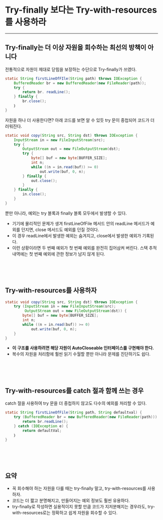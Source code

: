 # Try-finally 보다는 Try-with-resources를 사용하라

---

## Try-finally는 더 이상 자원을 회수하는 최선의 방책이 아니다

전통적으로 자원이 제대로 닫힘을 보장하는 수단으로 Try-finally가 쓰였다.

```java
static String firstLineOfFIle(String path) throws IOException {
    BufferedReader br = new BufferedReader(new FileReader(path));
    try {
        return br. readLine();
    } finally {
        br.close();
    ｝
}
```

자원을 하나 더 사용한다면? 아래 코드를 보면 알 수 있듯 try 문이 중첩되어 코드가 더러워진다.

```java
static void copy(String src, String dst) throws IOException {
    InputStream in = new FileInputStream(src);
    try {
        OutputStream out = new FileOutputStream(dst);
        try {
            byte[] buf = new byte[BUFFER_SIZE];
            int n;
            while ((n = in.read(buf)) >= 0)
                out.write(buf, 0, n);
        } finally {
            out.close();
        }
    } finally {
        in.close();
    }
}
```

뿐만 아니라, 예외는 try 블록과 finally 블록 모두에서 발생할 수 있다.

- 기기에 물리적인 문제가 생겨 firstLineOfFile 메서드 안의 readLine 메서드가 예외를 던지면, close 메서드도 예외를 던질 것이다.
- 이 경우 readLine에서 발생한 예외는 숨겨지고, close에서 발생한 예외가 기록된다.
- 이런 상황이라면 두 번째 예외가 첫 번째 예외를 완전히 집어삼켜 버린다. 스택 추적 내역에는 첫 번째 예외에 관한 정보가 남지 않게 된다.

<br><br><br>

## Try-with-resources를 사용하자

```java
static void copy(String src, String dst) throws IOException {
    try (InputStream in = new FileInputStream(src);
         OutputStream out = new FileOutputStream(dst)) {
        byte[] buf = new byte[BUFFER_SIZE];
        int n;
        while ((n = in.read(buf)) >= 0)
            out.write(buf, 0, n);
    }
}
```

- **이 구조를 사용하려면 해당 자원이 AutoCloseable 인터페이스를 구현해야 한다.**
- 복수의 자원을 처리함에 훨씬 읽기 수월할 뿐만 아니라 문제를 진단하기도 쉽다.

<br><br><br>

## Try-with-resources를 catch 절과 함께 쓰는 경우

catch 절을 사용하여 try 문을 더 중첩하지 않고도 다수의 예외를 처리할 수 있다.

```java
static String firstLineOfFile(String path, String defaultval) {
    try (BufferedReader br = new BufferedReader(new FileReader(path))) {
        return br.readLine();
    } catch (IOException e) {
        return defaultVal;
    ｝
}
```

<br><br><br>

## 요약

- 꼭 회수해야 하는 자원을 다룰 때는 try-finally 말고, try-with-resources를 사용하자.
- 코드는 더 짧고 분명해지고, 만들어지는 예외 정보도 훨씬 유용하다.
- try-finally로 작성하면 실용적이지 못할 만큼 코드가 지저분해지는 경우라도, try-with-resources로는 정확하고 쉽게 자원을 회수할 수 있다.